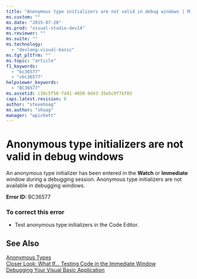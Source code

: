 ```yaml
---
title: "Anonymous type initializers are not valid in debug windows | Microsoft Docs"
ms.custom: ""
ms.date: "2015-07-20"
ms.prod: "visual-studio-dev14"
ms.reviewer: ""
ms.suite: ""
ms.technology: 
  - "devlang-visual-basic"
ms.tgt_pltfrm: ""
ms.topic: "article"
f1_keywords: 
  - "bc36577"
  - "vbc36577"
helpviewer_keywords: 
  - "BC36577"
ms.assetid: c16c5f56-fd41-4058-9d43-35e5c0f7bf03
caps.latest.revision: 6
author: "stevehoag"
ms.author: "shoag"
manager: "wpickett"
---
```

# Anonymous type initializers are not valid in debug windows
An anonymous type initializer has been entered in the **Watch** or **Immediate** window during a debugging session. Anonymous type initializers are not available in debugging windows.  
  
 **Error ID:** BC36577  
  
### To correct this error  
  
-   Test anonymous type initializers in the Code Editor.  
  
## See Also  
 [Anonymous Types](../../visual-basic/programming-guide/language-features/objects-and-classes/anonymous-types.md)   
 [Closer Look: What If... Testing Code in the Immediate Window](http://msdn.microsoft.com/en-us/3613a627-09a4-44e1-9cc2-f2a29f4e0744)   
 [Debugging Your Visual Basic Application](../../visual-basic/developing-apps/debugging.md)
